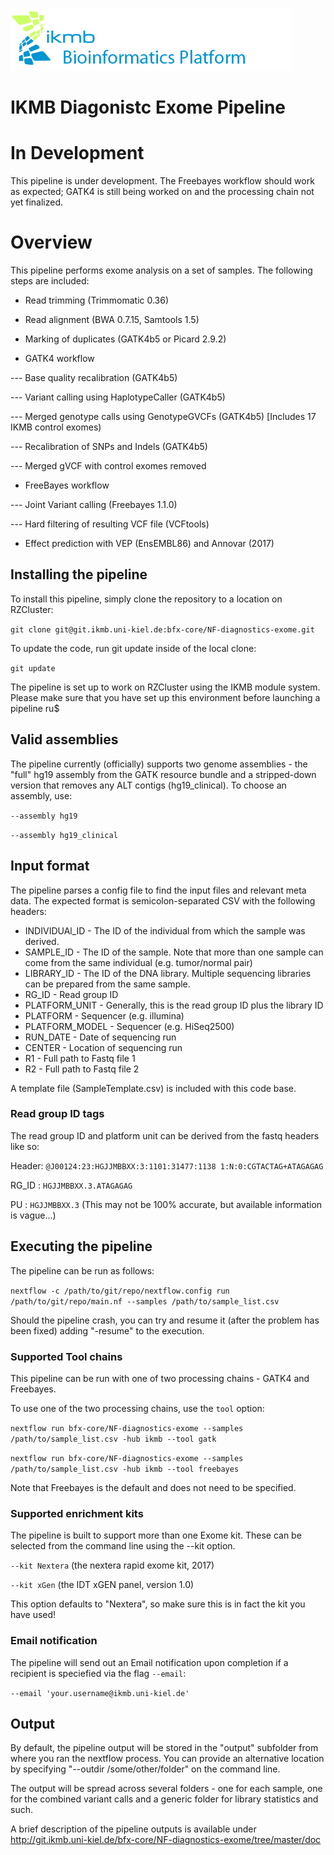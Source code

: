 ![](images/ikmb_bfx_logo.png)

# IKMB Diagonistc Exome Pipeline

# In Development

This pipeline is under development. The Freebayes workflow should work as expected; GATK4 is still being worked on and the processing chain not yet finalized. 

# Overview

This pipeline performs exome analysis on a set of samples. The following steps are included:

* Read trimming (Trimmomatic 0.36)

* Read alignment (BWA 0.7.15, Samtools 1.5)

* Marking of duplicates (GATK4b5 or Picard 2.9.2)

* GATK4 workflow

---  Base quality recalibration (GATK4b5)

---  Variant calling using HaplotypeCaller (GATK4b5) 

---  Merged genotype calls using GenotypeGVCFs (GATK4b5) [Includes 17 IKMB control exomes)

---  Recalibration of SNPs and Indels (GATK4b5)

---  Merged gVCF with control exomes removed

* FreeBayes workflow

---  Joint Variant calling (Freebayes 1.1.0)

---  Hard filtering of resulting VCF file (VCFtools)

* Effect prediction with VEP (EnsEMBL86) and Annovar (2017)

## Installing the pipeline

To install this pipeline, simply clone the repository to a location on RZCluster:

`git clone git@git.ikmb.uni-kiel.de:bfx-core/NF-diagnostics-exome.git`

To update the code, run git update inside of the local clone:

`git update`

The pipeline is set up to work on RZCluster using the IKMB module system. Please make sure that you have set up this environment before launching a pipeline ru$

## Valid assemblies

The pipeline currently (officially) supports two genome assemblies - the "full" hg19 assembly from the GATK resource bundle and a stripped-down version that removes
any ALT contigs (hg19_clinical). To choose an assembly, use:

`--assembly hg19`

`--assembly hg19_clinical`

## Input format

The pipeline parses a config file to find the input files and relevant meta data. The expected format is semicolon-separated CSV with the following headers:

  * INDIVIDUAl_ID - The ID of the individual from which the sample was derived.
  * SAMPLE_ID - The ID of the sample. Note that more than one sample can come from the same individual (e.g. tumor/normal pair)
  * LIBRARY_ID - The ID of the DNA library. Multiple sequencing libraries can be prepared from the same sample.
  * RG_ID - Read group ID
  * PLATFORM_UNIT - Generally, this is the read group ID plus the library ID
  * PLATFORM - Sequencer (e.g. illumina)
  * PLATFORM_MODEL - Sequencer (e.g. HiSeq2500)
  * RUN_DATE - Date of sequencing run
  * CENTER - Location of sequencing run
  * R1 - Full path to Fastq file 1
  * R2 - Full path to Fastq file 2

A template file (SampleTemplate.csv) is included with this code base. 

### Read group ID tags

The read group ID and platform unit can be derived from the fastq headers like so:

Header: `@J00124:23:HGJJMBBXX:3:1101:31477:1138 1:N:0:CGTACTAG+ATAGAGAG`

RG_ID : `HGJJMBBXX.3.ATAGAGAG`

PU : `HGJJMBBXX.3` (This may not be 100% accurate, but available information is vague...)

## Executing the pipeline

The pipeline can be run as follows:

`nextflow -c /path/to/git/repo/nextflow.config run /path/to/git/repo/main.nf --samples /path/to/sample_list.csv`

Should the pipeline crash, you can try and resume it (after the problem has been fixed) adding "-resume" to the execution. 

### Supported Tool chains

This pipeline can be run with one of two processing chains - GATK4 and Freebayes. 

To use one of the two processing chains, use the `tool` option:

`nextflow run bfx-core/NF-diagnostics-exome --samples /path/to/sample_list.csv -hub ikmb --tool gatk`

`nextflow run bfx-core/NF-diagnostics-exome --samples /path/to/sample_list.csv -hub ikmb --tool freebayes`

Note that Freebayes is the default and does not need to be specified. 

### Supported enrichment kits

The pipeline is built to support more than one Exome kit. These can be selected from the command line using the --kit option.

`--kit Nextera` (the nextera rapid exome kit, 2017)

`--kit xGen` (the IDT xGEN panel, version 1.0)

This option defaults to "Nextera", so make sure this is in fact the kit you have used!

### Email notification

The pipeline will send out an Email notification upon completion if a recipient is speciefied via the flag `--email`:

`--email 'your.username@ikmb.uni-kiel.de'` 

## Output

By default, the pipeline output will be stored in the "output" subfolder from where you ran the nextflow process. You can provide an alternative location 
by specifying "--outdir /some/other/folder" on the command line. 

The output will be spread across several folders - one for each sample, one for the combined variant calls and a generic folder for library statistics and such. 

A brief description of the pipeline outputs is available under http://git.ikmb.uni-kiel.de/bfx-core/NF-diagnostics-exome/tree/master/doc

